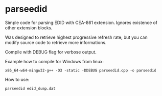 # parseedid
Simple code for parsing EDID with CEA-861 extension. Ignores existence of other extension blocks.

Was designed to retrieve highest progressive refresh rate, but you can modify source code to retrieve more informations.

Compile with DEBUG flag for verbose output.

Example how to compile for Windows from linux:
```
x86_64-w64-mingw32-g++ -O3 -static -DDEBUG parseedid.cpp -o parseedid
```

How to use:
```
parseedid edid_dump.dat
```
